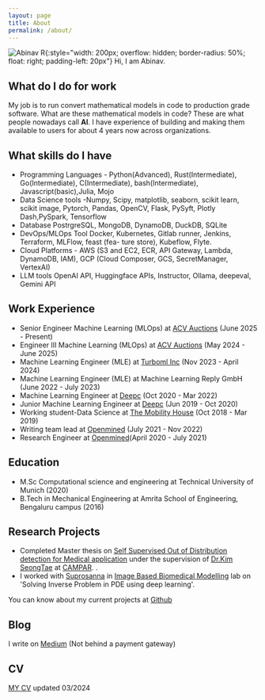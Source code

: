 ```yaml
---
layout: page
title: About
permalink: /about/
---
```


![Abinav R](../resources/me.jpg){:style="width: 200px; overflow: hidden; border-radius: 50%; float: right; padding-left: 20px"}
Hi, I am Abinav. 

## What do I do for work
My job is to run convert mathematical models in code to production grade software. What are these mathematical models in code? These are what people nowadays call **AI**. I have experience of building and making them available to users for about 4 years now across organizations. 

## What skills do I have
- Programming Languages - Python(Advanced), Rust(Intermediate), Go(Intermediate), C(Intermediate), bash(Intermediate), Javascript(basic),Julia, Mojo
- Data Science tools -Numpy, Scipy, matplotlib, seaborn, scikit learn, scikit image, Pytorch, Pandas, OpenCV, Flask, PySyft, Plotly Dash,PySpark, Tensorflow
- Database PostrgreSQL, MongoDB, DynamoDB, DuckDB, SQLite
- DevOps/MLOps Tool Docker, Kubernetes, Gitlab runner, Jenkins, Terraform, MLFlow, feast (fea-
ture store), Kubeflow, Flyte.
- Cloud Platforms - AWS (S3 and EC2, ECR, API Gateway, Lambda, DynamoDB, IAM), GCP (Cloud Composer, GCS, SecretManager, VertexAI)
- LLM tools OpenAI API, Huggingface APIs, Instructor, Ollama, deepeval, Gemini API

## Work Experience
* Senior Engineer Machine Learning (MLOps) at [ACV Auctions](https://www.acvauctions.com/careers-acv-india) (June 2025 - Present)
* Engineer III Machine Learning (MLOps) at [ACV Auctions](https://www.acvauctions.com/careers-acv-india) (May 2024 - June 2025)
* Machine Learning Engineer (MLE) at [Turboml Inc](https://turboml.com) (Nov 2023 - April 2024)
* Machine Learning Engineer (MLE) at Machine Learning Reply GmbH (June 2022 - July 2023)
* Machine Learning Engineer at [Deepc](https://deepc.ai/) (Oct 2020 - Mar 2022)
* Junior Machine Learning Engineer at [Deepc](https://deepc.ai/) (Jun 2019 - Oct 2020)
* Working student-Data Science at [The Mobility House](https://www.mobilityhouse.com/int_en/) (Oct 2018 - Mar 2019)
* Writing team lead at [Openmined](https://blog.openmined.org/) (July 2021 - Nov 2022)
* Research Engineer at [Openmined](https://blog.openmined.org/)(April 2020 - July 2021)

## Education
* M.Sc Computational science and engineering at Technical University of Munich (2020)
* B.Tech in Mechanical Engineering at Amrita School of Engineering, Bengaluru campus (2016)

## Research Projects
* Completed Master thesis on [Self Supervised Out of Distribution detection for Medical application](../resources/thesis.pdf) under the supervision of [Dr.Kim SeongTae](http://ailab.khu.ac.kr/people/pi/) at [CAMPAR](http://campar.in.tum.de/Chair/ResearchGroupCamp).  . 
* I worked with [Suprosanna](http://campar.in.tum.de/Main/SuprosannaShit) in [Image Based Biomedical Modelling](http://campar.in.tum.de/Chair/ResearchIBBM) lab on 'Solving Inverse Problem in PDE using deep learning'.


You can know about my current projects at [Github](https://github.com/AbinavRavi)

## Blog
I write on [Medium](https://abinavravi.medium.com/) (Not behind a payment gateway)
## CV
[MY CV](../resources/Abinav_resume.pdf) updated 03/2024
